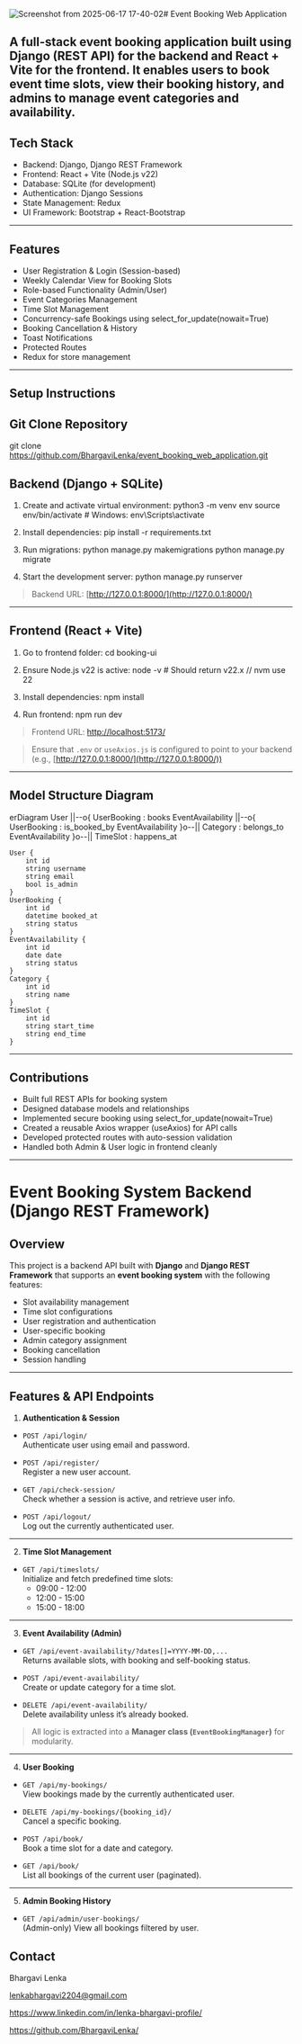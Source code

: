 ![Screenshot from 2025-06-17 17-40-02](https://github.com/user-attachments/assets/be7e91bf-3772-4b66-bd93-13323808cb8f)# Event Booking Web Application

A full-stack event booking application built using **Django (REST API)** for the backend and **React + Vite** for the frontend. 
It enables users to book event time slots, view their booking history, and admins to manage event categories and availability.
---

## Tech Stack

* Backend: Django, Django REST Framework
* Frontend: React + Vite (Node.js v22)
* Database: SQLite (for development)
* Authentication: Django Sessions
* State Management: Redux
* UI Framework: Bootstrap + React-Bootstrap

---

##  Features

* User Registration & Login (Session-based)
* Weekly Calendar View for Booking Slots
* Role-based Functionality (Admin/User)
* Event Categories Management
* Time Slot Management
* Concurrency-safe Bookings using select\_for\_update(nowait=True)
* Booking Cancellation & History
* Toast Notifications
* Protected Routes
* Redux for store management

---

## Setup Instructions

## Git Clone Repository

  git clone https://github.com/BhargaviLenka/event_booking_web_application.git

## Backend (Django + SQLite)

1. Create and activate virtual environment:
   python3 -m venv env
   source env/bin/activate  # Windows: env\Scripts\activate


2. Install dependencies:
   pip install -r requirements.txt

3. Run migrations:
   python manage.py makemigrations
   python manage.py migrate

4. Start the development server:
   python manage.py runserver

> Backend URL: [http://127.0.0.1:8000/](http://127.0.0.1:8000/)

---

## Frontend (React + Vite)

1. Go to frontend folder:
   cd booking-ui

2. Ensure Node.js v22 is active:
   node -v  # Should return v22.x // nvm use 22

3. Install dependencies:
   npm install

4. Run frontend:
   npm run dev

> Frontend URL: [http://localhost:5173/](http://localhost:5173/)

> Ensure that `.env` or `useAxios.js` is configured to point to your backend (e.g., [http://127.0.0.1:8000/](http://127.0.0.1:8000/))

---

## Model Structure Diagram
erDiagram
    User ||--o{ UserBooking : books
    EventAvailability ||--o{ UserBooking : is_booked_by
    EventAvailability }o--|| Category : belongs_to
    EventAvailability }o--|| TimeSlot : happens_at

    User {
        int id
        string username
        string email
        bool is_admin
    }
    UserBooking {
        int id
        datetime booked_at
        string status
    }
    EventAvailability {
        int id
        date date
        string status
    }
    Category {
        int id
        string name
    }
    TimeSlot {
        int id
        string start_time
        string end_time
    }

---

## Contributions

* Built full REST APIs for booking system
* Designed database models and relationships
* Implemented secure booking using select\_for\_update(nowait=True)
* Created a reusable Axios wrapper (useAxios) for API calls
* Developed protected routes with auto-session validation
* Handled both Admin & User logic in frontend cleanly

---
# Event Booking System Backend (Django REST Framework)
 
##  Overview
 
This project is a backend API built with **Django** and **Django REST Framework** that supports an **event booking system** with the following features:
- Slot availability management
- Time slot configurations
- User registration and authentication
- User-specific booking
- Admin category assignment
- Booking cancellation
- Session handling
 
---
 
## Features & API Endpoints
 
1. **Authentication & Session**
 
- `POST /api/login/`  
  Authenticate user using email and password.
 
- `POST /api/register/`  
  Register a new user account.
 
- `GET /api/check-session/`  
  Check whether a session is active, and retrieve user info.
 
- `POST /api/logout/`  
  Log out the currently authenticated user.
 
---
 
2. **Time Slot Management**
 
- `GET /api/timeslots/`  
  Initialize and fetch predefined time slots:
  - 09:00 - 12:00
  - 12:00 - 15:00
  - 15:00 - 18:00
 
---
 
3. **Event Availability (Admin)**
 
- `GET /api/event-availability/?dates[]=YYYY-MM-DD,...`  
  Returns available slots, with booking and self-booking status.
 
- `POST /api/event-availability/`  
  Create or update category for a time slot.
 
- `DELETE /api/event-availability/`  
  Delete availability unless it’s already booked.
 
> All logic is extracted into a **Manager class (`EventBookingManager`)** for modularity.
 
---
 
4. **User Booking**
 
- `GET /api/my-bookings/`  
  View bookings made by the currently authenticated user.
 
- `DELETE /api/my-bookings/{booking_id}/`  
  Cancel a specific booking.
 
- `POST /api/book/`  
  Book a time slot for a date and category.
 
- `GET /api/book/`  
  List all bookings of the current user (paginated).
 
---
 
5. **Admin Booking History**
 
- `GET /api/admin/user-bookings/`  
  (Admin-only) View all bookings filtered by user.

 
##  Contact

Bhargavi Lenka

lenkabhargavi2204@gmail.com

https://www.linkedin.com/in/lenka-bhargavi-profile/

https://github.com/BhargaviLenka/


 
